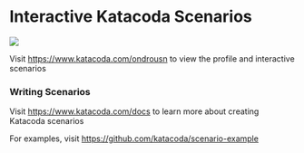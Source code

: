 # Interactive Katacoda Scenarios

[![](http://shields.katacoda.com/katacoda/ondrousn/count.svg)](https://www.katacoda.com/ondrousn "Get your profile on Katacoda.com")

Visit https://www.katacoda.com/ondrousn to view the profile and interactive scenarios

### Writing Scenarios
Visit https://www.katacoda.com/docs to learn more about creating Katacoda scenarios

For examples, visit https://github.com/katacoda/scenario-example
